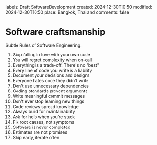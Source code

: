 labels: Draft
        SoftwareDevelopment
created: 2024-12-30T10:50
modified: 2024-12-30T10:50
place: Bangkok, Thailand
comments: false

# Software craftsmanship

Subtle Rules of Software Engineering:

1. Stop falling in love with your own code 
2. You will regret complexity when on-call
3. Everything is a trade-off. There's no "best"
4. Every line of code you write is a liability
5. Document your decisions and designs
6. Everyone hates code they didn’t write
7. Don't use unnecessary dependencies
8. Coding standards prevent arguments
9. Write meaningful commit messages
10. Don't ever stop learning new things
11. Code reviews spread knowledge
12. Always build for maintainability
13. Ask for help when you’re stuck
14. Fix root causes, not symptoms
15. Software is never completed
16. Estimates are not promises
17. Ship early, iterate often
